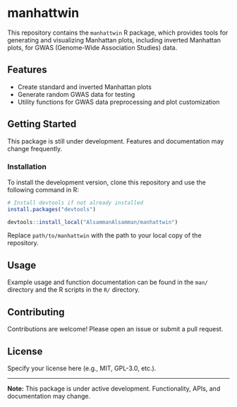 # manhattwin

This repository contains the `manhattwin` R package, which provides tools for generating and visualizing Manhattan plots, including inverted Manhattan plots, for GWAS (Genome-Wide Association Studies) data.

## Features

- Create standard and inverted Manhattan plots
- Generate random GWAS data for testing
- Utility functions for GWAS data preprocessing and plot customization

## Getting Started

This package is still under development. Features and documentation may change frequently.

### Installation

To install the development version, clone this repository and use the following command in R:

```R
# Install devtools if not already installed
install.packages("devtools")

devtools::install_local("AlsammanAlsamman/manhattwin")
```

Replace `path/to/manhattwin` with the path to your local copy of the repository.

## Usage

Example usage and function documentation can be found in the `man/` directory and the R scripts in the `R/` directory.

## Contributing

Contributions are welcome! Please open an issue or submit a pull request.

## License

Specify your license here (e.g., MIT, GPL-3.0, etc.).

---

**Note:** This package is under active development. Functionality, APIs, and documentation may change.
